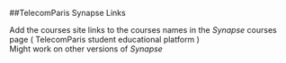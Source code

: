 ##TelecomParis Synapse Links 

Add the courses site links to the courses names in the *Synapse* courses page ( TelecomParis student educational platform ) <br>
Might work on other versions of *Synapse*